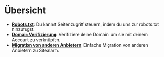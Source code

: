 # Übersicht

- [**Robots.txt**](robots-txt): Du kannst Seitenzugriff steuern, indem du uns zur robots.txt hinzufügst.
- [**Domain Verifizierung**](domain-verification): Verifiziere deine Domain, um sie mit deinem Account zu verknüpfen.
- [**Migration von anderen Anbietern**](migrate-from-others): Einfache Migration von anderen Anbietern zu Sitealarm.
